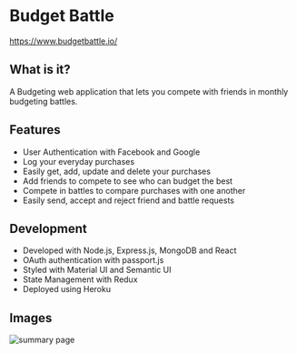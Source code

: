 # Budget Battle
https://www.budgetbattle.io/

## What is it?
A Budgeting web application that lets you compete with friends in monthly budgeting battles.

## Features
- User Authentication with Facebook and Google
- Log your everyday purchases
- Easily get, add, update and delete your purchases
- Add friends to compete to see who can budget the best
- Compete in battles to compare purchases with one another
- Easily send, accept and reject friend and battle requests

## Development
- Developed with Node.js, Express.js, MongoDB and React
- OAuth authentication with passport.js
- Styled with Material UI and Semantic UI
- State Management with Redux
- Deployed using Heroku

## Images
![summary page](https://i.imgur.com/e2uaGT4.png)
